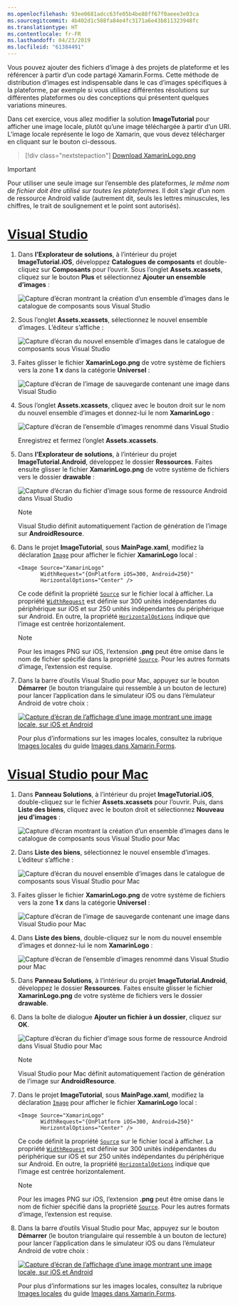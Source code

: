 ```yaml
---
ms.openlocfilehash: 93ee0681adcc63fe05b4be88ff67f0aeee3e03ca
ms.sourcegitcommit: 4b402d1c508fa84e4fc3171a6e43b811323948fc
ms.translationtype: HT
ms.contentlocale: fr-FR
ms.lasthandoff: 04/23/2019
ms.locfileid: "61384491"
---
```

Vous pouvez ajouter des fichiers d’image à des projets de plateforme et les référencer à partir d’un code partagé Xamarin.Forms. Cette méthode de distribution d’images est indispensable dans le cas d’images spécifiques à la plateforme, par exemple si vous utilisez différentes résolutions sur différentes plateformes ou des conceptions qui présentent quelques variations mineures.

Dans cet exercice, vous allez modifier la solution **ImageTutorial** pour afficher une image locale, plutôt qu’une image téléchargée à partir d’un URI. L’image locale représente le logo de Xamarin, que vous devez télécharger en cliquant sur le bouton ci-dessous.

> [!div class="nextstepaction"]
> [Download XamarinLogo.png](https://raw.githubusercontent.com/xamarin/xamarin-forms-samples/master/UserInterface/PlatformSpecifics/Droid/Resources/drawable/XamarinLogo.png)

> [!IMPORTANT]
> Pour utiliser une seule image sur l’ensemble des plateformes, *le même nom de fichier doit être utilisé sur toutes les plateformes*. Il doit s’agir d’un nom de ressource Android valide (autrement dit, seuls les lettres minuscules, les chiffres, le trait de soulignement et le point sont autorisés).

# <a name="visual-studiotabvswin"></a>[Visual Studio](#tab/vswin)

1. Dans **l’Explorateur de solutions**, à l’intérieur du projet **ImageTutorial.iOS**, développez **Catalogues de composants** et double-cliquez sur **Composants** pour l’ouvrir. Sous l’onglet **Assets.xcassets**, cliquez sur le bouton **Plus** et sélectionnez **Ajouter un ensemble d’images** :

    ![Capture d’écran montrant la création d’un ensemble d’images dans le catalogue de composants sous Visual Studio](../images/vs/new-image-set.png "Nouvel ensemble d’images dans le catalogue de composants")

1. Sous l’onglet **Assets.xcassets**, sélectionnez le nouvel ensemble d’images. L’éditeur s’affiche :

    ![Capture d’écran du nouvel ensemble d’images dans le catalogue de composants sous Visual Studio](../images/vs/new-image-set-editor.png "Éditeur d’ensembles d’images du catalogue de composants")

1. Faites glisser le fichier **XamarinLogo.png** de votre système de fichiers vers la zone **1 x** dans la catégorie **Universel** :

    ![Capture d’écran de l’image de sauvegarde contenant une image dans Visual Studio](../images/vs/image-set-with-image.png "ensemble d’images contenant une image")

1. Sous l’onglet **Assets.xcassets**, cliquez avec le bouton droit sur le nom du nouvel ensemble d’images et donnez-lui le nom **XamarinLogo** :

    ![Capture d’écran de l’ensemble d’images renommé dans Visual Studio](../images/vs/rename-image-set.png "Ensemble d’images renommé")

    Enregistrez et fermez l’onglet **Assets.xcassets**.

1. Dans **l’Explorateur de solutions**, à l’intérieur du projet **ImageTutorial.Android**, développez le dossier **Ressources**. Faites ensuite glisser le fichier **XamarinLogo.png** de votre système de fichiers vers le dossier **drawable** :

    ![Capture d’écran du fichier d’image sous forme de ressource Android dans Visual Studio](../images/vs/android-resource.png "Fichier d’image local dans le dossier Ressources Android")

    > [!NOTE]
    > Visual Studio définit automatiquement l’action de génération de l’image sur **AndroidResource**.

1. Dans le projet **ImageTutorial**, sous **MainPage.xaml**, modifiez la déclaration [`Image`](xref:Xamarin.Forms.Editor) pour afficher le fichier **XamarinLogo** local :

    ```xaml
    <Image Source="XamarinLogo"
           WidthRequest="{OnPlatform iOS=300, Android=250}"
           HorizontalOptions="Center" />
    ```

    Ce code définit la propriété [`Source`](xref:Xamarin.Forms.Image.Source) sur le fichier local à afficher. La propriété [`WidthRequest`](xref:Xamarin.Forms.VisualElement.WidthRequest) est définie sur 300 unités indépendantes du périphérique sur iOS et sur 250 unités indépendantes du périphérique sur Android. En outre, la propriété [`HorizontalOptions`](xref:Xamarin.Forms.View.HorizontalOptions) indique que l’image est centrée horizontalement.

    > [!NOTE]
    > Pour les images PNG sur iOS, l’extension **.png** peut être omise dans le nom de fichier spécifié dans la propriété [`Source`](xref:Xamarin.Forms.Image.Source). Pour les autres formats d’image, l’extension est requise.

1. Dans la barre d’outils Visual Studio pour Mac, appuyez sur le bouton **Démarrer** (le bouton triangulaire qui ressemble à un bouton de lecture) pour lancer l’application dans le simulateur iOS ou dans l’émulateur Android de votre choix :

    [![Capture d’écran de l’affichage d’une image montrant une image locale, sur iOS et Android](../images/local-file.png "Affichage d’une image montrant une image locale")](../images/local-file-large.png#lightbox "Affichage d’une image montrant une image locale")

    Pour plus d’informations sur les images locales, consultez la rubrique [Images locales](~/xamarin-forms/user-interface/images.md#local-images) du guide [Images dans Xamarin.Forms](~/xamarin-forms/user-interface/images.md).

# <a name="visual-studio-for-mactabvsmac"></a>[Visual Studio pour Mac](#tab/vsmac)

1. Dans **Panneau Solutions**, à l’intérieur du projet **ImageTutorial.iOS**, double-cliquez sur le fichier **Assets.xcassets** pour l’ouvrir. Puis, dans **Liste des biens**, cliquez avec le bouton droit et sélectionnez **Nouveau jeu d’images** :

    ![Capture d’écran montrant la création d’un ensemble d’images dans le catalogue de composants sous Visual Studio pour Mac](../images/vsmac/new-image-set.png "Nouvel ensemble d’images dans le catalogue de composants")

1. Dans **Liste des biens**, sélectionnez le nouvel ensemble d’images. L’éditeur s’affiche :

    ![Capture d’écran du nouvel ensemble d’images dans le catalogue de composants sous Visual Studio pour Mac](../images/vsmac/new-image-set-editor.png "Éditeur d’ensembles d’images du catalogue de composants")

1. Faites glisser le fichier **XamarinLogo.png** de votre système de fichiers vers la zone **1 x** dans la catégorie **Universel** :

    ![Capture d’écran de l’image de sauvegarde contenant une image dans Visual Studio pour Mac](../images/vsmac/image-set-with-image.png "ensemble d’images contenant une image")

1. Dans **Liste des biens**, double-cliquez sur le nom du nouvel ensemble d’images et donnez-lui le nom **XamarinLogo** :

    ![Capture d’écran de l’ensemble d’images renommé dans Visual Studio pour Mac](../images/vsmac/rename-image-set.png "Ensemble d’images renommé")

1. Dans **Panneau Solutions**, à l’intérieur du projet **ImageTutorial.Android**, développez le dossier **Ressources**. Faites ensuite glisser le fichier **XamarinLogo.png** de votre système de fichiers vers le dossier **drawable**.

1. Dans la boîte de dialogue **Ajouter un fichier à un dossier**, cliquez sur **OK**.

    ![Capture d’écran du fichier d’image sous forme de ressource Android dans Visual Studio pour Mac](../images/vsmac/android-resource.png "Fichier d’image local dans le dossier Ressources Android")

    > [!NOTE]
    > Visual Studio pour Mac définit automatiquement l’action de génération de l’image sur **AndroidResource**.

1. Dans le projet **ImageTutorial**, sous **MainPage.xaml**, modifiez la déclaration [`Image`](xref:Xamarin.Forms.Editor) pour afficher le fichier **XamarinLogo** local :

    ```xaml
    <Image Source="XamarinLogo"
           WidthRequest="{OnPlatform iOS=300, Android=250}"
           HorizontalOptions="Center" />
    ```

    Ce code définit la propriété [`Source`](xref:Xamarin.Forms.Image.Source) sur le fichier local à afficher. La propriété [`WidthRequest`](xref:Xamarin.Forms.VisualElement.WidthRequest) est définie sur 300 unités indépendantes du périphérique sur iOS et sur 250 unités indépendantes du périphérique sur Android. En outre, la propriété [`HorizontalOptions`](xref:Xamarin.Forms.View.HorizontalOptions) indique que l’image est centrée horizontalement.

    > [!NOTE]
    > Pour les images PNG sur iOS, l’extension **.png** peut être omise dans le nom de fichier spécifié dans la propriété [`Source`](xref:Xamarin.Forms.Image.Source). Pour les autres formats d’image, l’extension est requise.

1. Dans la barre d’outils Visual Studio pour Mac, appuyez sur le bouton **Démarrer** (le bouton triangulaire qui ressemble à un bouton de lecture) pour lancer l’application dans le simulateur iOS ou dans l’émulateur Android de votre choix :

    [![Capture d’écran de l’affichage d’une image montrant une image locale, sur iOS et Android](../images/local-file.png "Affichage d’une image montrant une image locale")](../images/local-file-large.png#lightbox "Affichage d’une image montrant une image locale")

    Pour plus d’informations sur les images locales, consultez la rubrique [Images locales](~/xamarin-forms/user-interface/images.md#local-images) du guide [Images dans Xamarin.Forms](~/xamarin-forms/user-interface/images.md).
